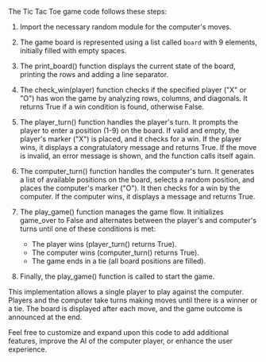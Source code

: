 The Tic Tac Toe game code follows these steps:

1. Import the necessary random module for the computer's moves.

2. The game board is represented using a list called `board` with 9 elements, initially filled with empty spaces.

3. The print_board() function displays the current state of the board, printing the rows and adding a line separator.

4. The check_win(player) function checks if the specified player ("X" or "O") has won the game by analyzing rows, columns, and diagonals. It returns True if a win condition is found, otherwise False.

5. The player_turn() function handles the player's turn. It prompts the player to enter a position (1-9) on the board. If valid and empty, the player's marker ("X") is placed, and it checks for a win. If the player wins, it displays a congratulatory message and returns True. If the move is invalid, an error message is shown, and the function calls itself again.

6. The computer_turn() function handles the computer's turn. It generates a list of available positions on the board, selects a random position, and places the computer's marker ("O"). It then checks for a win by the computer. If the computer wins, it displays a message and returns True.

7. The play_game() function manages the game flow. It initializes game_over to False and alternates between the player's and computer's turns until one of these conditions is met:
   - The player wins (player_turn() returns True).
   - The computer wins (computer_turn() returns True).
   - The game ends in a tie (all board positions are filled).

8. Finally, the play_game() function is called to start the game.

This implementation allows a single player to play against the computer. Players and the computer take turns making moves until there is a winner or a tie. The board is displayed after each move, and the game outcome is announced at the end.

Feel free to customize and expand upon this code to add additional features, improve the AI of the computer player, or enhance the user experience.
